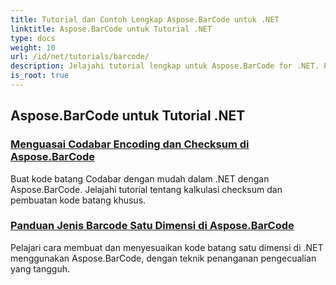 ```yaml
---
title: Tutorial dan Contoh Lengkap Aspose.BarCode untuk .NET
linktitle: Aspose.BarCode untuk Tutorial .NET
type: docs
weight: 10
url: /id/net/tutorials/barcode/
description: Jelajahi tutorial lengkap untuk Aspose.BarCode for .NET. Pelajari cara membuat, menyesuaikan, dan mengelola kode batang dengan panduan terperinci dan langkah demi langkah.
is_root: true
---
```


## Aspose.BarCode untuk Tutorial .NET
### [Menguasai Codabar Encoding dan Checksum di Aspose.BarCode](./mastering-codabar-encoding-and-checksum/)
Buat kode batang Codabar dengan mudah dalam .NET dengan Aspose.BarCode. Jelajahi tutorial tentang kalkulasi checksum dan pembuatan kode batang khusus.
### [Panduan Jenis Barcode Satu Dimensi di Aspose.BarCode](./guide-one-dimensional-barcode-types/)
Pelajari cara membuat dan menyesuaikan kode batang satu dimensi di .NET menggunakan Aspose.BarCode, dengan teknik penanganan pengecualian yang tangguh.